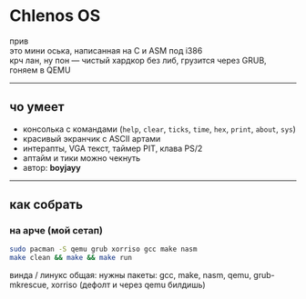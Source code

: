 # Chlenos OS

прив   
это мини оська, написанная на C и ASM под i386  
крч лан, ну пон — чистый хардкор без либ, грузится через GRUB, гоняем в QEMU  

---

## чо умеет
- консолька с командами (`help`, `clear`, `ticks`, `time`, `hex`, `print`, `about`, `sys`)
- красивый экранчик с ASCII артами
- интерапты, VGA текст, таймер PIT, клава PS/2
- аптайм и тики можно чекнуть
- автор: **boyjayy**

---

## как собрать

### на арче (мой сетап)
```bash
sudo pacman -S qemu grub xorriso gcc make nasm
make clean && make && make run
```
винда / линукс общая:
нужны пакеты: gcc, make, nasm, qemu, grub-mkrescue, xorriso (дефолт и через qemu билдишь)
